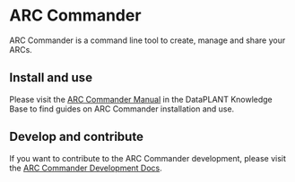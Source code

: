# ARC Commander

ARC Commander is a command line tool to create, manage and share your ARCs.

## Install and use

Please visit the [ARC Commander Manual](https://nfdi4plants.org/nfdi4plants.knowledgebase/docs/implementation/ArcCommanderManual/index.html) in the DataPLANT Knowledge Base to find guides on ARC Commander installation and use.

## Develop and contribute

If you want to contribute to the ARC Commander development, please visit the [ARC Commander Development Docs](https://nfdi4plants.github.io/arcCommander-docs/). 